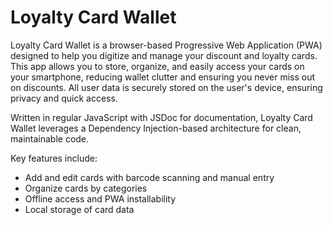 # Loyalty Card Wallet

Loyalty Card Wallet is a browser-based Progressive Web Application (PWA) designed to help you digitize and manage your
discount and loyalty cards. This app allows you to store, organize, and easily access your cards on your smartphone,
reducing wallet clutter and ensuring you never miss out on discounts. All user data is securely stored on the user's
device, ensuring privacy and quick access.

Written in regular JavaScript with JSDoc for documentation, Loyalty Card Wallet leverages a Dependency Injection-based
architecture for clean, maintainable code.

Key features include:

* Add and edit cards with barcode scanning and manual entry
* Organize cards by categories
* Offline access and PWA installability
* Local storage of card data
